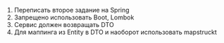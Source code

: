 1) Переписать второе задание на Spring
2) Запрещено использовать Boot, Lombok
3) Сервис должен возвращать DTO
4) Для маппинга из Entity в DTO и наоборот использовать mapstruckt